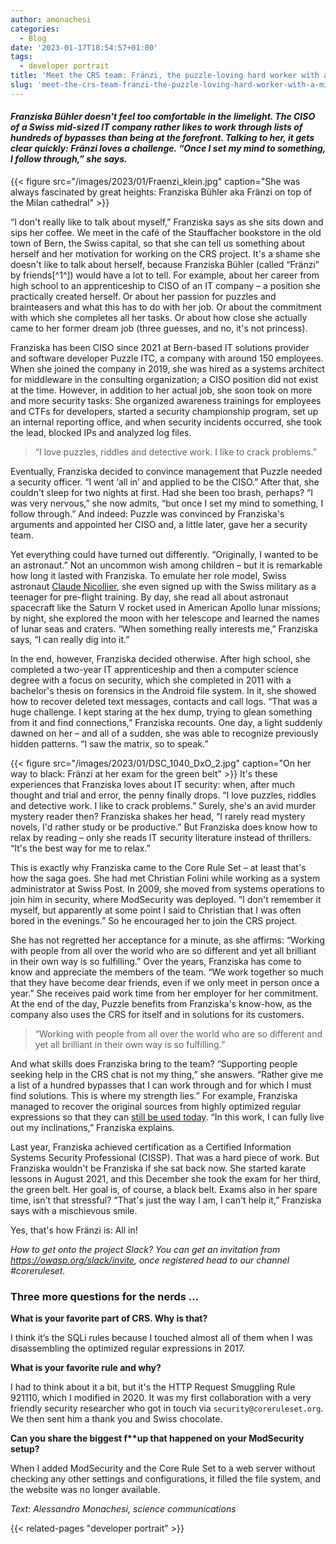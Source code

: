 ```yaml
---
author: amonachesi
categories:
  - Blog
date: '2023-01-17T18:54:57+01:00'
tags:
  - developer portrait
title: 'Meet the CRS team: Fränzi, the puzzle-loving hard worker with a mission'
slug: 'meet-the-crs-team-franzi-the-puzzle-loving-hard-worker-with-a-mission'
---
```



#### **Franziska Bühler* doesn't feel too comfortable in the limelight. The CISO of a Swiss mid-sized IT company rather likes to work through lists of hundreds of bypasses than being at the forefront. Talking to her, it gets clear quickly: Fränzi loves a challenge. “Once I set my mind to something, I follow through,” she says.*

{{< figure src="/images/2023/01/Fraenzi_klein.jpg" caption="She was always fascinated by great heights: Franziska Bühler aka Fränzi on top of the Milan cathedral" >}}

“I don't really like to talk about myself,” Franziska says as she sits down and sips her coffee. We meet in the café of the Stauffacher bookstore in the old town of Bern, the Swiss capital, so that she can tell us something about herself and her motivation for working on the CRS project. It's a shame she doesn't like to talk about herself, because Franziska Bühler (called “Fränzi” by friends[^1^]) would have a lot to tell. For example, about her career from high school to an apprenticeship to CISO of an IT company – a position she practically created herself. Or about her passion for puzzles and brainteasers and what this has to do with her job. Or about the commitment with which she completes all her tasks. Or about how close she actually came to her former dream job (three guesses, and no, it's not princess).

Franziska has been CISO since 2021 at Bern-based IT solutions provider and software developer Puzzle ITC, a company with around 150 employees. When she joined the company in 2019, she was hired as a systems architect for middleware in the consulting organization; a CISO position did not exist at the time. However, in addition to her actual job, she soon took on more and more security tasks: She organized awareness trainings for employees and CTFs for developers, started a security championship program, set up an internal reporting office, and when security incidents occurred, she took the lead, blocked IPs and analyzed log files.

> “I love puzzles, riddles and detective work. I like to crack problems.”

Eventually, Franziska decided to convince management that Puzzle needed a security officer. “I went ‘all in’ and applied to be the CISO.” After that, she couldn't sleep for two nights at first. Had she been too brash, perhaps? “I was very nervous,” she now admits, “but once I set my mind to something, I follow through.” And indeed: Puzzle was convinced by Franziska's arguments and appointed her CISO and, a little later, gave her a security team.

Yet everything could have turned out differently. “Originally, I wanted to be an astronaut.” Not an uncommon wish among children – but it is remarkable how long it lasted with Franziska. To emulate her role model, Swiss astronaut [Claude Nicollier](https://en.wikipedia.org/wiki/Claude_Nicollier), she even signed up with the Swiss military as a teenager for pre-flight training. By day, she read all about astronaut spacecraft like the Saturn V rocket used in American Apollo lunar missions; by night, she explored the moon with her telescope and learned the names of lunar seas and craters. “When something really interests me,” Franziska says, “I can really dig into it.”

In the end, however, Franziska decided otherwise. After high school, she completed a two-year IT apprenticeship and then a computer science degree with a focus on security, which she completed in 2011 with a bachelor's thesis on forensics in the Android file system. In it, she showed how to recover deleted text messages, contacts and call logs. “That was a huge challenge. I kept staring at the hex dump, trying to glean something from it and find connections,” Franziska recounts. One day, a light suddenly dawned on her – and all of a sudden, she was able to recognize previously hidden patterns. “I saw the matrix, so to speak.”

{{< figure src="/images/2023/01/DSC_1040_DxO_2.jpg" caption="On her way to black: Fränzi at her exam for the green belt" >}}
It's these experiences that Franziska loves about IT security: when, after much thought and trial and error, the penny finally drops. “I love puzzles, riddles and detective work. I like to crack problems.” Surely, she's an avid murder mystery reader then? Franziska shakes her head, “I rarely read mystery novels, I'd rather study or be productive.” But Franziska does know how to relax by reading – only she reads IT security literature instead of thrillers. “It's the best way for me to relax.”

This is exactly why Franziska came to the Core Rule Set – at least that's how the saga goes. She had met Christian Folini while working as a system administrator at Swiss Post. In 2009, she moved from systems operations to join him in security, where ModSecurity was deployed. “I don't remember it myself, but apparently at some point I said to Christian that I was often bored in the evenings.” So he encouraged her to join the CRS project.

She has not regretted her acceptance for a minute, as she affirms: “Working with people from all over the world who are so different and yet all brilliant in their own way is so fulfilling.” Over the years, Franziska has come to know and appreciate the members of the team. “We work together so much that they have become dear friends, even if we only meet in person once a year.” She receives paid work time from her employer for her commitment. At the end of the day, Puzzle benefits from Franziska's know-how, as the company also uses the CRS for itself and in solutions for its customers.

> “Working with people from all over the world who are so different and yet all brilliant in their own way is so fulfilling.”

And what skills does Franziska bring to the team? “Supporting people seeking help in the CRS chat is not my thing,” she answers. “Rather give me a list of a hundred bypasses that I can work through and for which I must find solutions. This is where my strength lies.” For example, Franziska managed to recover the original sources from highly optimized regular expressions so that they can [still be used today](https://coreruleset.org/20171109/disassembling-sqli-rules/). “In this work, I can fully live out my inclinations,” Franziska explains.

Last year, Franziska achieved certification as a Certified Information Systems Security Professional (CISSP). That was a hard piece of work. But Franziska wouldn't be Franziska if she sat back now. She started karate lessons in August 2021, and this December she took the exam for her third, the green belt. Her goal is, of course, a black belt. Exams also in her spare time, isn't that stressful? “That's just the way I am, I can't help it,” Franziska says with a mischievous smile.

Yes, that's how Fränzi is: All in!

*How to get onto the project Slack? You can get an invitation from <https://owasp.org/slack/invite>, once registered head to our channel #coreruleset.*

### Three more questions for the nerds ...

**What is your favorite part of CRS. Why is that?**

I think it’s the SQLi rules because I touched almost all of them when I was disassembling the optimized regular expressions in 2017.

**What is your favorite rule and why?**

I had to think about it a bit, but it's the HTTP Request Smuggling Rule 921110, which I modified in 2020. It was my first collaboration with a very friendly security researcher who got in touch via `security@coreruleset.org`. We then sent him a thank you and Swiss chocolate.

**Can you share the biggest f\*\*up that happened on your ModSecurity setup?**

When I added ModSecurity and the Core Rule Set to a web server without checking any other settings and configurations, it filled the file system, and the website was no longer available.

[^1]: Pronounced quite like “frenzy”. The e gets a wee bit more emphasis and the z sounds like tz.*

*Text: Alessandro Monachesi, science communications*

{{< related-pages "developer portrait" >}}
